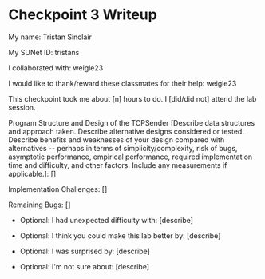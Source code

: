 Checkpoint 3 Writeup
====================

My name: Tristan Sinclair

My SUNet ID: tristans

I collaborated with: weigle23

I would like to thank/reward these classmates for their help: weigle23

This checkpoint took me about [n] hours to do. I [did/did not] attend the lab session.

Program Structure and Design of the TCPSender [Describe data
structures and approach taken. Describe alternative designs considered
or tested.  Describe benefits and weaknesses of your design compared
with alternatives -- perhaps in terms of simplicity/complexity, risk
of bugs, asymptotic performance, empirical performance, required
implementation time and difficulty, and other factors. Include any
measurements if applicable.]: []

Implementation Challenges:
[]

Remaining Bugs:
[]

- Optional: I had unexpected difficulty with: [describe]

- Optional: I think you could make this lab better by: [describe]

- Optional: I was surprised by: [describe]

- Optional: I'm not sure about: [describe]

